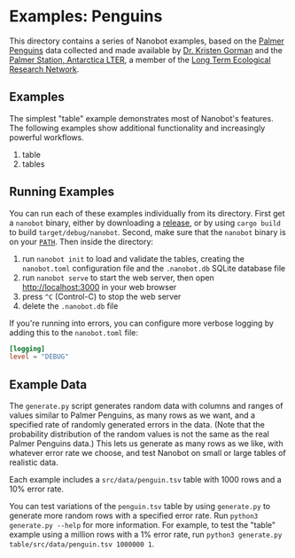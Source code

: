 # Examples: Penguins

This directory contains a series of Nanobot examples,
based on the
[Palmer Penguins](https://allisonhorst.github.io/palmerpenguins/)
data collected and made available by
[Dr. Kristen Gorman](https://www.uaf.edu/cfos/people/faculty/detail/kristen-gorman.php)
and the
[Palmer Station, Antarctica LTER](https://pallter.marine.rutgers.edu/),
a member of the
[Long Term Ecological Research Network](https://lternet.edu/).

## Examples

The simplest "table" example demonstrates most of Nanobot's features.
The following examples show additional functionality
and increasingly powerful workflows.

1. table
2. tables

## Running Examples

You can run each of these examples individually from its directory.
First get a `nanobot` binary,
either by downloading a
[release](https://github.com/ontodev/nanobot.rs/releases),
or by using `cargo build` to build `target/debug/nanobot`.
Second, make sure that the `nanobot` binary is on your
[`PATH`](https://opensource.com/article/17/6/set-path-linux).
Then inside the directory:

1. run `nanobot init` to load and validate the tables,
   creating the `nanobot.toml` configuration file
   and the `.nanobot.db` SQLite database file
2. run `nanobot serve` to start the web server,
   then open <http://localhost:3000> in your web browser
3. press `^C` (Control-C) to stop the web server
4. delete the `.nanobot.db` file

If you're running into errors,
you can configure more verbose logging
by adding this to the `nanobot.toml` file:

```toml
[logging]
level = "DEBUG"
```

## Example Data

The `generate.py` script generates random data
with columns and ranges of values similar to Palmer Penguins,
as many rows as we want,
and a specified rate of randomly generated errors in the data.
(Note that the probability distribution of the random values
is not the same as the real Palmer Penguins data.)
This lets us generate as many rows as we like,
with whatever error rate we choose,
and test Nanobot on small or large tables of realistic data.

Each example includes a `src/data/penguin.tsv` table
with 1000 rows and a 10% error rate.

You can test variations of the `penguin.tsv` table
by using `generate.py` to generate more random rows
with a specified error rate.
Run `python3 generate.py --help` for more information.
For example, to test the "table" example
using a million rows with a 1% error rate,
run `python3 generate.py table/src/data/penguin.tsv 1000000 1`.
